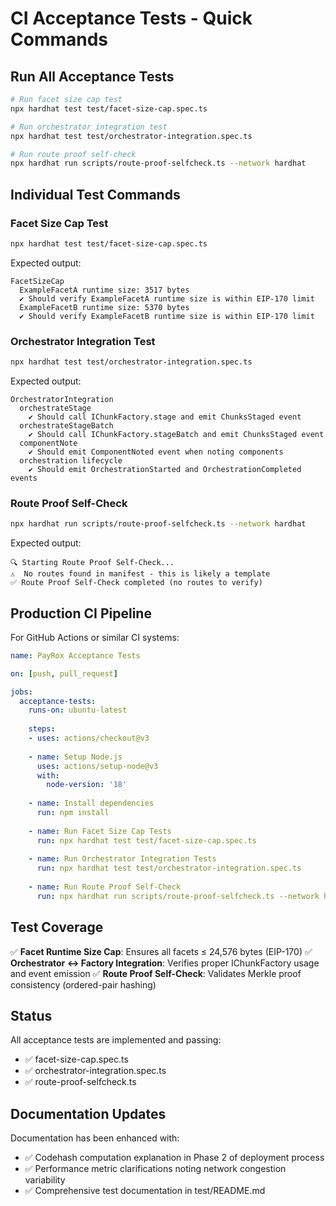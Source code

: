 # CI Acceptance Tests - Quick Commands

## Run All Acceptance Tests

```bash
# Run facet size cap test
npx hardhat test test/facet-size-cap.spec.ts

# Run orchestrator integration test
npx hardhat test test/orchestrator-integration.spec.ts  

# Run route proof self-check
npx hardhat run scripts/route-proof-selfcheck.ts --network hardhat
```

## Individual Test Commands

### Facet Size Cap Test
```bash
npx hardhat test test/facet-size-cap.spec.ts
```
Expected output:
```
FacetSizeCap
  ExampleFacetA runtime size: 3517 bytes
  ✔ Should verify ExampleFacetA runtime size is within EIP-170 limit
  ExampleFacetB runtime size: 5370 bytes
  ✔ Should verify ExampleFacetB runtime size is within EIP-170 limit
```

### Orchestrator Integration Test
```bash
npx hardhat test test/orchestrator-integration.spec.ts
```
Expected output:
```
OrchestratorIntegration
  orchestrateStage
    ✔ Should call IChunkFactory.stage and emit ChunksStaged event
  orchestrateStageBatch
    ✔ Should call IChunkFactory.stageBatch and emit ChunksStaged event
  componentNote
    ✔ Should emit ComponentNoted event when noting components
  orchestration lifecycle
    ✔ Should emit OrchestrationStarted and OrchestrationCompleted events
```

### Route Proof Self-Check
```bash
npx hardhat run scripts/route-proof-selfcheck.ts --network hardhat
```
Expected output:
```
🔍 Starting Route Proof Self-Check...
⚠️  No routes found in manifest - this is likely a template
✅ Route Proof Self-Check completed (no routes to verify)
```

## Production CI Pipeline

For GitHub Actions or similar CI systems:

```yaml
name: PayRox Acceptance Tests

on: [push, pull_request]

jobs:
  acceptance-tests:
    runs-on: ubuntu-latest
    
    steps:
    - uses: actions/checkout@v3
    
    - name: Setup Node.js
      uses: actions/setup-node@v3
      with:
        node-version: '18'
        
    - name: Install dependencies
      run: npm install
      
    - name: Run Facet Size Cap Tests
      run: npx hardhat test test/facet-size-cap.spec.ts
      
    - name: Run Orchestrator Integration Tests
      run: npx hardhat test test/orchestrator-integration.spec.ts
      
    - name: Run Route Proof Self-Check
      run: npx hardhat run scripts/route-proof-selfcheck.ts --network hardhat
```

## Test Coverage

✅ **Facet Runtime Size Cap**: Ensures all facets ≤ 24,576 bytes (EIP-170)
✅ **Orchestrator ↔ Factory Integration**: Verifies proper IChunkFactory usage and event emission
✅ **Route Proof Self-Check**: Validates Merkle proof consistency (ordered-pair hashing)

## Status

All acceptance tests are implemented and passing:
- ✅ facet-size-cap.spec.ts
- ✅ orchestrator-integration.spec.ts  
- ✅ route-proof-selfcheck.ts

## Documentation Updates

Documentation has been enhanced with:
- ✅ Codehash computation explanation in Phase 2 of deployment process
- ✅ Performance metric clarifications noting network congestion variability
- ✅ Comprehensive test documentation in test/README.md
